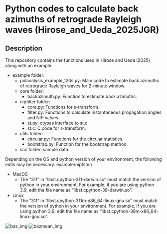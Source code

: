 # Python codes to calculate back azimuths of retrograde Rayleigh waves (Hirose_and_Ueda_2025JGR)

## Description
This repository contains the functions used in Hirose and Ueda (2025) along with an example.
- example folder:
  - polanalysis_example_120s.py: Main code to estimate back azimuths of retrograde Rayleigh waves for 2-minute window.
  - core folder:
    - backazimuth.py: Function to estimate back azimuths.
  - nipfilter folder:
    - core.py: Functions for s-transform.
    - filter.py: Functions to calculate instantaneous propagation angles and NIP values.
    - st.py: ctypes interface to st.c
    - st.c: C code for s-transform.
  - utils folder:
    - circular.py: Functions for the circular statistics.
    - bootstrap.py: Function for the bootstrap method.
  - sac folder: sample data.

Depending on the OS and python version of your environment, the following edits may be necessary.
example/nipfilter/
- MacOS
  - The “311” in “libst.cpython-311-darwin.so” must match the version of python in your environment. For example, if you are using python 3.9, edit the file name as “libst.cpython-39-darwin.so”.
- Linux
  - The “311” in “libst.cpython-311m-x86_64-linux-gnu.so” must match the version of python in your environment. For example, if you are using python 3.9, edit the file name as “libst.cpython-39m-x86_64-linux-gnu.so”.
    
![baz_img](img/baz.png)
![bazmean_img](img/bazmean.png)
